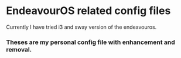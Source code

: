 # EndeavourOS related config files
Currently I have tried i3 and sway version of the endeavouros.


### Theses are my personal config file with enhancement and removal.
